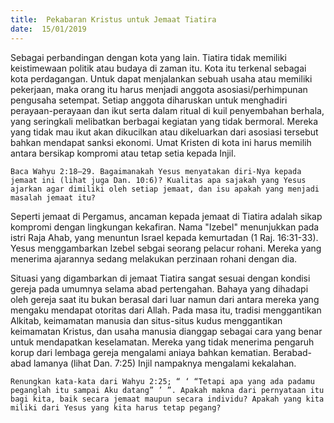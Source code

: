 ```yaml
---
title:  Pekabaran Kristus untuk Jemaat Tiatira
date:  15/01/2019
---
```


Sebagai perbandingan dengan kota yang lain. Tiatira tidak memiliki keistimewaan politik atau budaya di zaman itu. Kota itu terkenal sebagai kota perdagangan. Untuk dapat menjalankan sebuah usaha atau memiliki pekerjaan, maka orang itu harus menjadi anggota asosiasi/perhimpunan pengusaha setempat. Setiap anggota diharuskan untuk menghadiri perayaan-perayaan dan ikut serta dalam ritual di kuil penyembahan berhala, yang seringkali melibatkan berbagai kegiatan yang tidak bermoral. Mereka yang tidak mau ikut akan dikucilkan atau dikeluarkan dari asosiasi tersebut bahkan mendapat sanksi ekonomi. Umat Kristen di kota ini harus memilih antara bersikap kompromi atau tetap setia kepada Injil.

`Baca Wahyu 2:18–29. Bagaimanakah Yesus menyatakan diri-Nya kepada jemaat ini (lihat juga Dan. 10:6)? Kualitas apa sajakah yang Yesus ajarkan agar dimiliki oleh setiap jemaat, dan isu apakah yang menjadi masalah jemaat itu?`

Seperti jemaat di Pergamus, ancaman kepada jemaat di Tiatira adalah sikap kompromi dengan lingkungan kekafiran. Nama "Izebel" menunjukkan pada istri Raja Ahab, yang menuntun Israel kepada kemurtadan (1 Raj. 16:31-33). Yesus menggambarkan Izebel sebgai seorang pelacur rohani. Mereka yang menerima ajarannya sedang melakukan perzinaan rohani dengan dia.

Situasi yang digambarkan di jemaat Tiatira sangat sesuai dengan kondisi gereja pada umumnya selama abad pertengahan. Bahaya yang dihadapi oleh gereja saat itu bukan berasal dari luar namun dari antara mereka yang mengaku mendapat otoritas dari Allah. Pada masa itu, tradisi menggantikan Alkitab, keimamatan manusia dan situs-situs kudus menggantikan keimamatan Kristus, dan usaha manusia dianggap sebagai cara yang benar untuk mendapatkan keselamatan. Mereka yang tidak menerima pengaruh korup dari lembaga gereja mengalami aniaya bahkan kematian. Berabad-abad lamanya (lihat Dan. 7:25) Injil nampaknya mengalami kekalahan.

`Renungkan kata-kata dari Wahyu 2:25; “ ‘ “Tetapi apa yang ada padamu peganglah itu sampai Aku datang” ’ ”. Apakah makna dari pernyataan itu bagi kita, baik secara jemaat maupun secara individu? Apakah yang kita miliki dari Yesus yang kita harus tetap pegang?`